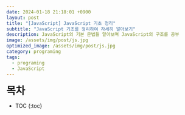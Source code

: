 ```yaml
---
date: 2024-01-18 21:18:01 +0900
layout: post
title: "[JavaScript] JavaScript 기초 정리"
subtitle: "JavaScript 기초를 정리하여 자세히 알아보기"
description: JavaScript의 기본 문법들 알아보며 JavaScript의 구조를 공부
image: /assets/img/post/js.jpg
optimized_image: /assets/img/post/js.jpg
category: programing
tags:
  - programing
  - JavaScript
---
```


<span style="font-size:1.9em; font-weight:bold;">목차</span>
* TOC
{:toc}

